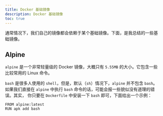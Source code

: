 ```yaml
---
title: Docker 基础镜像
description: Docker 基础镜像
toc: true
---
```


通常情况下，我们自己的镜像都会依赖于某个基础镜像。下面，是我总结的一些基础镜像。

## Alpine

`alpine` 是一个非常轻量级的 Docker 镜像，大概只有 `5.55MB` 的大小。它包含一些比较常用的 Linux 命令。

`bash` 是很多人使用的 `shell`，但是，默认（`sh`）情况下，`alpine` 并不包含 `bash`。
如果我们直接在 `alpine` 中执行 `bash` 命令的话，可能会报一些貌似没有道理的错误。其实，
你只要在 `Dockerfile` 中安装一下 `bash` 即可，下面给出一个示例：

```
FROM alpine:latest
RUN apk add bash
```